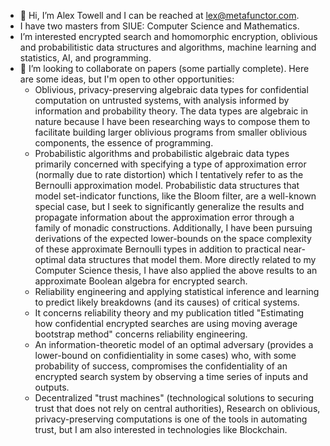 - 👋 Hi, I’m Alex Towell and I can be reached at lex@metafunctor.com.
- I have two masters from SIUE: Computer Science and Mathematics.
- I’m interested encrypted search and homomorphic encryption, oblivious and probabilitistic data structures and algorithms, machine learning and statistics, AI, and programming.
- 👀 I’m looking to collaborate on papers (some partially complete). Here are some ideas, but I'm open to other opportunities:
  * Oblivious, privacy-preserving algebraic data types for confidential computation on untrusted systems, with analysis informed by information and probability theory. The data types are algebraic in nature because I have been researching ways to compose them to facilitate building larger oblivious programs from smaller oblivious components, the essence of programming.
  * Probabilistic algorithms and probabilistic algebraic data types primarily concerned with specifying a type of approximation error (normally due to rate distortion) which I tentatively refer to as the Bernoulli approximation model.
  Probabilistic data structures that model set-indicator functions, like the Bloom filter, are a well-known special case, but I seek to significantly generalize the results and propagate information about the approximation error through a family of monadic constructions.
  Additionally, I have been pursuing derivations of the expected lower-bounds on the space complexity of these approximate Bernoulli types in addition to practical near-optimal data structures that model them.
  More directly related to my Computer Science thesis, I have also applied the above results to an approximate Boolean algebra for encrypted search.
  * Reliability engineering and applying statistical inference and learning to predict likely breakdowns (and its causes) of critical systems.
  * It concerns reliability theory and my publication titled "Estimating how confidential encrypted searches are using moving average bootstrap method" concerns reliability engineering.
  * An information-theoretic model of an optimal adversary (provides a lower-bound on confidientiality in some cases) who, with some probability of success, compromises the confidentiality of an encrypted search system by observing a time series of inputs and outputs.
  * Decentralized "trust machines" (technological solutions to securing trust that does not rely on central authorities), Research on oblivious, privacy-preserving computations is one of the tools in automating trust, but I am also interested in technologies like Blockchain.

<!---
queelius/queelius is a ✨ special ✨ repository because its `README.md` (this file) appears on your GitHub profile.
You can click the Preview link to take a look at your changes.
--->
